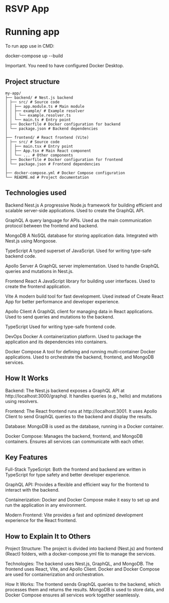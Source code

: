 # RSVP App

# Running app

To run app use in CMD:

docker-compose up --build

Important. You need to have configured Docker Desktop.

## Project structure

```
my-app/
├── backend/ # Nest.js backend
│ ├── src/ # Source code
│ │ ├── app.module.ts # Main module
│ │ ├── example/ # Example resolver
│ │ │ └── example.resolver.ts
│ │ └── main.ts # Entry point
│ ├── Dockerfile # Docker configuration for backend
│ └── package.json # Backend dependencies
│
├── frontend/ # React frontend (Vite)
│ ├── src/ # Source code
│ │ ├── main.tsx # Entry point
│ │ ├── App.tsx # Main React component
│ │ └── ... # Other components
│ ├── Dockerfile # Docker configuration for frontend
│ └── package.json # Frontend dependencies
│
├── docker-compose.yml # Docker Compose configuration
└── README.md # Project documentation
```

## Technologies used

Backend
Nest.js
A progressive Node.js framework for building efficient and scalable server-side applications.
Used to create the GraphQL API.

GraphQL
A query language for APIs.
Used as the main communication protocol between the frontend and backend.

MongoDB
A NoSQL database for storing application data.
Integrated with Nest.js using Mongoose.

TypeScript
A typed superset of JavaScript.
Used for writing type-safe backend code.

Apollo Server
A GraphQL server implementation.
Used to handle GraphQL queries and mutations in Nest.js.

Frontend
React
A JavaScript library for building user interfaces.
Used to create the frontend application.

Vite
A modern build tool for fast development.
Used instead of Create React App for better performance and developer experience.

Apollo Client
A GraphQL client for managing data in React applications.
Used to send queries and mutations to the backend.

TypeScript
Used for writing type-safe frontend code.

DevOps
Docker
A containerization platform.
Used to package the application and its dependencies into containers.

Docker Compose
A tool for defining and running multi-container Docker applications.
Used to orchestrate the backend, frontend, and MongoDB services.

## How It Works

Backend:
The Nest.js backend exposes a GraphQL API at http://localhost:3000/graphql.
It handles queries (e.g., hello) and mutations using resolvers.

Frontend:
The React frontend runs at http://localhost:3001.
It uses Apollo Client to send GraphQL queries to the backend and display the results.

Database:
MongoDB is used as the database, running in a Docker container.

Docker Compose:
Manages the backend, frontend, and MongoDB containers.
Ensures all services can communicate with each other.

## Key Features

Full-Stack TypeScript:
Both the frontend and backend are written in TypeScript for type safety and better developer experience.

GraphQL API:
Provides a flexible and efficient way for the frontend to interact with the backend.

Containerization:
Docker and Docker Compose make it easy to set up and run the application in any environment.

Modern Frontend:
Vite provides a fast and optimized development experience for the React frontend.

## How to Explain It to Others

Project Structure:
The project is divided into backend (Nest.js) and frontend (React) folders, with a docker-compose.yml file to manage the services.

Technologies:
The backend uses Nest.js, GraphQL, and MongoDB.
The frontend uses React, Vite, and Apollo Client.
Docker and Docker Compose are used for containerization and orchestration.

How It Works:
The frontend sends GraphQL queries to the backend, which processes them and returns the results.
MongoDB is used to store data, and Docker Compose ensures all services work together seamlessly.

